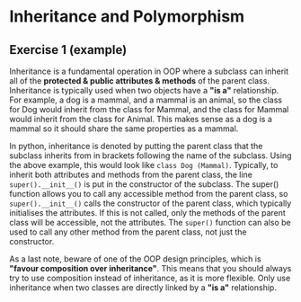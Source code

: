 # Inheritance and Polymorphism

## Exercise 1 (example)

Inheritance is a fundamental operation in OOP where a subclass can inherit all of the **protected & public attributes & methods** of the parent class. Inheritance is typically used when two objects have a **"is a"** relationship. For example, a dog is a mammal, and a mammal is an animal, so the class for Dog would inherit from the class for Mammal, and the class for Mammal would inherit from the class for Animal. This makes sense as a dog is a mammal so it should share the same properties as a mammal.

In python, inheritance is denoted by putting the parent class that the subclass inherits from in brackets following the name of the subclass. Using the above example, this would look like `class Dog (Mammal)`. Typically, to inherit both attributes and methods from the parent class, the line `super().__init__()` is put in the constructor of the subclass. The super() function allows you to call any accessible method from the parent class, so `super().__init__()` calls the constructor of the parent class, which typically initialises the attributes. If this is not called, only the methods of the parent class will be accessible, not the attributes. The `super()` function can also be used to call any other method from the parent class, not just the constructor.

As a last note, beware of one of the OOP design principles, which is **"favour composition over inheritance"**. This means that you should always try to use composition instead of inheritance, as it is more flexible. Only use inheritance when two classes are directly linked by a **"is a"** relationship.
